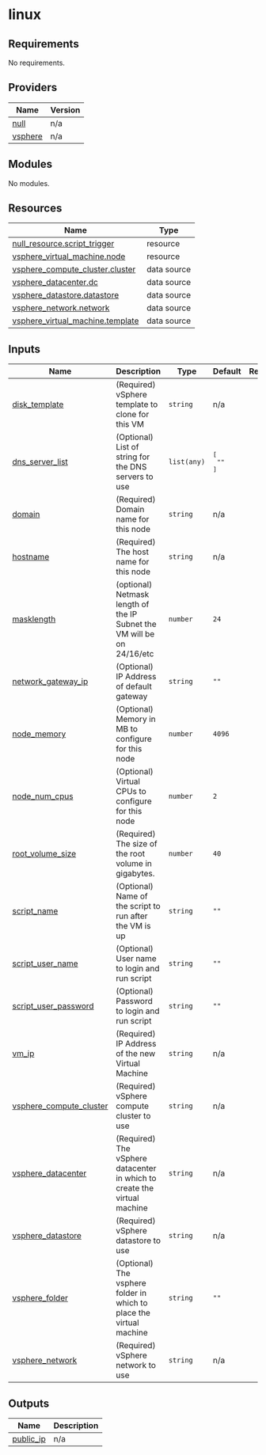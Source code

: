 # linux

<!-- BEGINNING OF PRE-COMMIT-TERRAFORM DOCS HOOK -->
## Requirements

No requirements.

## Providers

| Name | Version |
|------|---------|
| <a name="provider_null"></a> [null](#provider\_null) | n/a |
| <a name="provider_vsphere"></a> [vsphere](#provider\_vsphere) | n/a |

## Modules

No modules.

## Resources

| Name | Type |
|------|------|
| [null_resource.script_trigger](https://registry.terraform.io/providers/hashicorp/null/latest/docs/resources/resource) | resource |
| [vsphere_virtual_machine.node](https://registry.terraform.io/providers/hashicorp/vsphere/latest/docs/resources/virtual_machine) | resource |
| [vsphere_compute_cluster.cluster](https://registry.terraform.io/providers/hashicorp/vsphere/latest/docs/data-sources/compute_cluster) | data source |
| [vsphere_datacenter.dc](https://registry.terraform.io/providers/hashicorp/vsphere/latest/docs/data-sources/datacenter) | data source |
| [vsphere_datastore.datastore](https://registry.terraform.io/providers/hashicorp/vsphere/latest/docs/data-sources/datastore) | data source |
| [vsphere_network.network](https://registry.terraform.io/providers/hashicorp/vsphere/latest/docs/data-sources/network) | data source |
| [vsphere_virtual_machine.template](https://registry.terraform.io/providers/hashicorp/vsphere/latest/docs/data-sources/virtual_machine) | data source |

## Inputs

| Name | Description | Type | Default | Required |
|------|-------------|------|---------|:--------:|
| <a name="input_disk_template"></a> [disk\_template](#input\_disk\_template) | (Required) vSphere template to clone for this VM | `string` | n/a | yes |
| <a name="input_dns_server_list"></a> [dns\_server\_list](#input\_dns\_server\_list) | (Optional) List of string for the DNS servers to use | `list(any)` | <pre>[<br>  ""<br>]</pre> | no |
| <a name="input_domain"></a> [domain](#input\_domain) | (Required) Domain name for this node | `string` | n/a | yes |
| <a name="input_hostname"></a> [hostname](#input\_hostname) | (Required) The host name for this node | `string` | n/a | yes |
| <a name="input_masklength"></a> [masklength](#input\_masklength) | (optional) Netmask length of the IP Subnet the VM will be on 24/16/etc | `number` | `24` | no |
| <a name="input_network_gateway_ip"></a> [network\_gateway\_ip](#input\_network\_gateway\_ip) | (Optional) IP Address of default gateway | `string` | `""` | no |
| <a name="input_node_memory"></a> [node\_memory](#input\_node\_memory) | (Optional) Memory in MB to configure for this node | `number` | `4096` | no |
| <a name="input_node_num_cpus"></a> [node\_num\_cpus](#input\_node\_num\_cpus) | (Optional) Virtual CPUs to configure for this node | `number` | `2` | no |
| <a name="input_root_volume_size"></a> [root\_volume\_size](#input\_root\_volume\_size) | (Required) The size of the root volume in gigabytes. | `number` | `40` | no |
| <a name="input_script_name"></a> [script\_name](#input\_script\_name) | (Optional) Name of the script to run after the VM is up | `string` | `""` | no |
| <a name="input_script_user_name"></a> [script\_user\_name](#input\_script\_user\_name) | (Optional) User name to login and run script | `string` | `""` | no |
| <a name="input_script_user_password"></a> [script\_user\_password](#input\_script\_user\_password) | (Optional) Password to login and run script | `string` | `""` | no |
| <a name="input_vm_ip"></a> [vm\_ip](#input\_vm\_ip) | (Required) IP Address of the new Virtual Machine | `string` | n/a | yes |
| <a name="input_vsphere_compute_cluster"></a> [vsphere\_compute\_cluster](#input\_vsphere\_compute\_cluster) | (Required) vSphere compute cluster to use | `string` | n/a | yes |
| <a name="input_vsphere_datacenter"></a> [vsphere\_datacenter](#input\_vsphere\_datacenter) | (Required) The vSphere datacenter in which to create the virtual machine | `string` | n/a | yes |
| <a name="input_vsphere_datastore"></a> [vsphere\_datastore](#input\_vsphere\_datastore) | (Required) vSphere datastore to use | `string` | n/a | yes |
| <a name="input_vsphere_folder"></a> [vsphere\_folder](#input\_vsphere\_folder) | (Optional) The vsphere folder in which to place the virtual machine | `string` | `""` | no |
| <a name="input_vsphere_network"></a> [vsphere\_network](#input\_vsphere\_network) | (Required) vSphere network to use | `string` | n/a | yes |

## Outputs

| Name | Description |
|------|-------------|
| <a name="output_public_ip"></a> [public\_ip](#output\_public\_ip) | n/a |
<!-- END OF PRE-COMMIT-TERRAFORM DOCS HOOK -->
